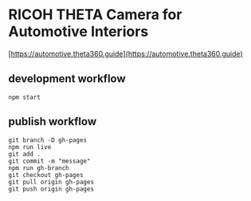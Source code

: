 # RICOH THETA Camera for Automotive Interiors

[https://automotive.theta360.guide](https://automotive.theta360.guide)

## development workflow

`npm start`

## publish workflow

```text
git branch -D gh-pages
npm run live
git add .
git commit -m "message"
npm run gh-branch
git checkout gh-pages
git pull origin gh-pages
git push origin gh-pages
```
